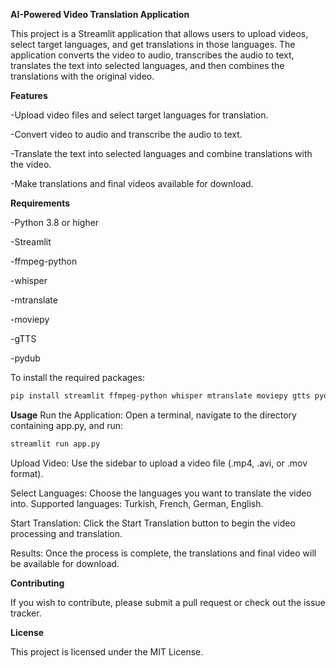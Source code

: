 **AI-Powered Video Translation Application**

This project is a Streamlit application that allows users to upload videos, select target languages, and get translations in those languages. The application converts the video to audio, transcribes the audio to text, translates the text into selected languages, and then combines the translations with the original video.

**Features**

-Upload video files and select target languages for translation.

-Convert video to audio and transcribe the audio to text.

-Translate the text into selected languages and combine translations with the video.

-Make translations and final videos available for download.

**Requirements**

-Python 3.8 or higher

-Streamlit

-ffmpeg-python

-whisper

-mtranslate

-moviepy

-gTTS

-pydub

To install the required packages:
```bash
pip install streamlit ffmpeg-python whisper mtranslate moviepy gtts pydub
```

**Usage**
Run the Application: Open a terminal, navigate to the directory containing app.py, and run:
```bash
streamlit run app.py
```

Upload Video: Use the sidebar to upload a video file (.mp4, .avi, or .mov format).

Select Languages: Choose the languages you want to translate the video into. Supported languages: Turkish, French, German, English.

Start Translation: Click the Start Translation button to begin the video processing and translation.

Results: Once the process is complete, the translations and final video will be available for download.

**Contributing**

If you wish to contribute, please submit a pull request or check out the issue tracker.

**License**

This project is licensed under the MIT License.
